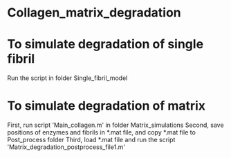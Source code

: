 # Collagen_matrix_degradation

# To simulate degradation of single fibril
Run the script in folder Single_fibril_model 

# To simulate degradation of matrix
First, run script 'Main_collagen.m' in folder Matrix_simulations
Second, save positions of enzymes and fibrils in *.mat file, and copy *.mat file to Post_process folder
Third, load *.mat file and run the script 'Matrix_degradation_postprocess_file1.m'


